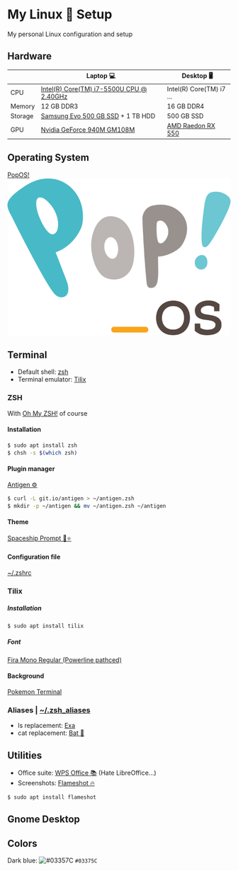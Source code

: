 # My Linux 🐧 Setup 
My personal Linux configuration and setup

## Hardware
||Laptop 💻|Desktop 🖥️|
|-|-|-|
|CPU|[Intel(R) Core(TM) i7-5500U CPU @ 2.40GHz](https://www.intel.com/content/www/us/en/products/processors/core/i7-processors/i7-5500u.html)|Intel(R) Core(TM) i7 ...|
|Memory|12 GB DDR3|16 GB DDR4|
|Storage|[Samsung Evo 500 GB SSD](https://www.samsung.com/us/computing/memory-storage/solid-state-drives/ssd-860-evo-2-5--sata-iii-500gb-mz-76e500b-am/) + 1 TB HDD|500 GB SSD|
|GPU|[Nvidia GeForce 940M GM108M](https://www.geforce.com/hardware/notebook-gpus/geforce-940m)|[AMD Raedon RX 550](https://www.amd.com/en/products/graphics/radeon-rx-550)|


## Operating System
[PopOS!](https://system76.com/pop)
![PopOS! logo][popos_logo]

## Terminal
- Default shell: [zsh](https://github.com/zsh-users/zsh)
- Terminal emulator: [Tilix](https://gnunn1.github.io/tilix-web)

### ZSH
With [Oh My ZSH!](https://ohmyz.sh/) of course  

#### Installation
```bash
$ sudo apt install zsh
$ chsh -s $(which zsh)
```

#### Plugin manager
[Antigen ⚙️](https://github.com/zsh-users/antigen)
```bash
$ curl -L git.io/antigen > ~/antigen.zsh
$ mkdir -p ~/antigen && mv ~/antigen.zsh ~/antigen
```
#### Theme
[Spaceship Prompt 🚀⭐](https://github.com/denysdovhan/spaceship-prompt)

#### Configuration file
[~/.zshrc](https://github.com/sebastiandg7/my-linux-setup/blob/master/.zshrc)

### Tilix  
##### Installation  
```bash
$ sudo apt install tilix
```
##### Font
[Fira Mono Regular (Powerline pathced)](https://github.com/sebastiandg7/fonts/tree/master/FiraMono)
#### Background
[Pokemon Terminal](https://github.com/LazoCoder/Pokemon-Terminal)

### Aliases | [~/.zsh_aliases](https://github.com/sebastiandg7/dotfiles/blob/master/.zsh_aliases)
- ls replacement: [Exa](https://the.exa.website)
- cat replacement: [Bat 🦇](https://github.com/sharkdp/bat)

## Utilities
- Office suite: [WPS Office 📚](http://wps-community.org) (Hate LibreOffice...)
- Screenshots: [Flameshot 🔥](https://flameshot.js.org)
```bash
$ sudo apt install flameshot
```
## Gnome Desktop
## Colors
Dark blue: ![#03357C](https://placehold.it/15/03357C/000000?text=+) `#03375C`

[popos_logo]: images/pop_os.png
